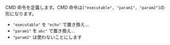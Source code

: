 CMD 命令を定義します。CMD 命令は`["executable", "param1", "param2"]`の形になります。

- `"executable"` を `"echo"` で置き換え…
- `"param1"` を `abc"` で置き換え…
- `"param2"` は使わないことにします
